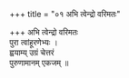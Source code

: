 +++
title = "०१ अभि त्वेन्द्रो वरिमतः"

+++
अभि त्वेन्द्रो वरिमतः  
पुरा त्वांहूरणेभ्यः ।  
ह्वयाम्य् उग्रं चेत्तरं  
पुरुणामानम् एकजम् ॥